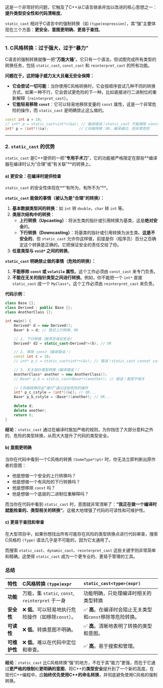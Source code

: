 这是一个非常好的问题，它触及了C++从C语言继承并加以改进的核心思想之一：**提升类型安全性和代码清晰度**。

`static_cast` 相对于C语言中的强制转换（如 `(type)expression`），其“强”主要体现在三个方面：**更安全、意图更明确、更易于查找**。

-----

### 1\. C风格转换：过于强大，过于“暴力”

C语言的强制转换就像一把“**万能大锤**”。它只有一个语法，但试图完成所有类型的转换任务，包括 `static_cast`, `const_cast` 和 `reinterpret_cast` 的所有功能。

**问题在于，这把锤子威力太大且毫无安全保障：**

  * **它会尝试一切可能**：当你使用C风格转换时，它会按顺序尝试几种不同的转换方式，如果一种不行，它会尝试更危险的下一种，比如直接进行二进制位的重新解释（`reinterpret_cast`）。
  * **它能轻易移除 `const`**：它可以轻易地移除变量的 `const` 属性，这是一个非常危险的操作，而 `static_cast` 是明确禁止这么做的。

<!-- end list -->

```cpp
const int a = 10;
// int* p = static_cast<int*>(&a); // 编译错误！static_cast 不能移除 const 属性
int* p = (int*)(&a);              // C风格转换：OK，编译通过，但非常危险
```

-----

### 2\. `static_cast` 的优势

`static_cast` 是C++提供的一把“**专用手术刀**”，它的功能被严格限定在那些\*\*编译器在编译时认为“合理”或“有关联”\*\*的转换上。

#### a) 更安全：在编译时提供检查

`static_cast` 的安全性体现在\*\*“有所为，有所不为”\*\*。

**`static_cast` 能做的事情（被认为是“合理”的转换）：**

1.  **基本数据类型间的转换**：如 `int` 转 `double`，`char` 转 `int` 等。
2.  **类层次结构中的转换**：
      * **上行转换（Upcasting）**：将派生类的指针或引用转换为基类，这是**绝对安全**的。
      * **下行转换（Downcasting）**：将基类的指针或引用转换为派生类。**这是不安全的**，但 `static_cast` 允许你这样做，前提是你（程序员）百分之百确定这个转换是正确的。它把保证安全的责任交给了你。
3.  **任意类型与 `void*` 之间的转换**。

**`static_cast` 明确禁止做的事情（危险的转换）：**

1.  **不能移除 `const` 或 `volatile` 属性**。这个工作必须由 `const_cast` 来专门负责。
2.  **不能在无关的指针类型之间进行转换**。例如，你不能把一个 `int*` 直接 `static_cast` 成一个 `MyClass*`。这个工作必须由 `reinterpret_cast` 来负责。

**代码示例**：

```cpp
class Base {};
class Derived : public Base {};
class AnotherClass {};

int main() {
    Derived* d = new Derived();
    Base* b = d; // 隐式上行转换，OK

    // 1. 下行转换（程序员保证安全）
    Derived* d2 = static_cast<Derived*>(b); // OK

    // 2. 移除 const（编译错误！）
    const int c = 10;
    // int* p_c = static_cast<int*>(&c); // 错误！static_cast cannot cast away const.

    // 3. 无关指针类型转换（编译错误！）
    AnotherClass* another = new AnotherClass();
    // Base* p_b = static_cast<Base*>(another); // 错误！类型不相关
    
    // C风格转换则会“强行”通过这些危险的操作
    int* p_c_cstyle = (int*)(&c); // OK...
    Base* p_b_cstyle = (Base*)(another); // OK...
    
    delete d;
    delete another;
    return 0;
}
```

**结论**：`static_cast` 通过在编译时施加严格的规则，为你挡住了大部分意料之外的、危险的类型转换，从而大大提升了代码的类型安全。

#### b) 意图更明确

当你在代码中看到一个C风格的转换 `(SomeType*)ptr` 时，你无法立即判断出原作者的意图：

  * 他是想做一个安全的上行转换吗？
  * 他是想做一个有风险的下行转换吗？
  * 他是想移除 `const` 吗？
  * 他是想做一个底层的二进制位重解释吗？

而当你在代码中看到 `static_cast` 时，意图就非常清晰了：**“我正在做一个编译时就能检查的、类型相关的转换”**。这极大地增强了代码的可读性和可维护性。

#### c) 更易于查找和审查

在大型项目中，如果你想找出所有可能存在风险的类型转换点进行代码审查，搜索 C风格的 `(Type)` 语法几乎是不可能的，因为它太通用了。

而搜索 `static_cast`、`dynamic_cast`、`reinterpret_cast` 这些关键字则非常简单和精确。这使得 `static_cast` 成为一个更专业的、更易于管理的工具。

### 总结

| 特性 | C风格转换 `(type)expr` | `static_cast<type>(expr)` |
| :--- | :--- | :--- |
| **功能** | 万能，集 `static`, `const`, `reinterpret` 于一身 | 功能明确，只处理编译时相关的类型转换 |
| **安全性** | ❌ **低**。可以轻易地执行危险操作（如移除`const`）。 | ✅ **高**。在编译时会阻止无关类型和`const`移除等危险转换。 |
| **可读性** | ❌ **低**。转换意图不明确。 | ✅ **高**。清晰地表明了转换的类型和意图。 |
| **可维护性**| ❌ **低**。难以在代码中定位和审查。 | ✅ **高**。易于搜索和管理。 |

**结论**：`static_cast` 比C风格转换“强”的地方，不在于其“能力”更强，而在于它通过**更严格的限制**和**更明确的意图**，将C++的**类型安全**提升到了一个新的高度。在现代C++编程中，应**始终优先使用C++的命名转换**，并彻底避免使用C风格的强制转换。